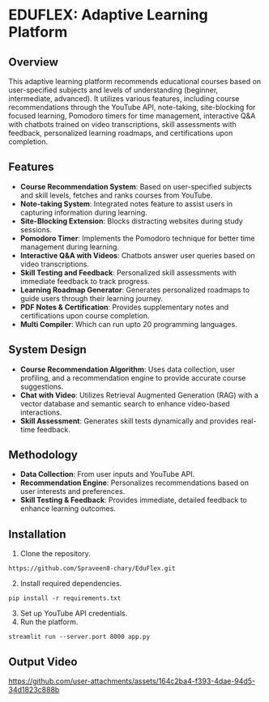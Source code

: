 # EDUFLEX: Adaptive Learning Platform 

## Overview
This adaptive learning platform recommends educational courses based on user-specified subjects and levels of understanding (beginner, intermediate, advanced). It utilizes various features, including course recommendations through the YouTube API, note-taking, site-blocking for focused learning, Pomodoro timers for time management, interactive Q&A with chatbots trained on video transcriptions, skill assessments with feedback, personalized learning roadmaps, and certifications upon completion.

## Features
- **Course Recommendation System**: Based on user-specified subjects and skill levels, fetches and ranks courses from YouTube.
- **Note-taking System**: Integrated notes feature to assist users in capturing information during learning.
- **Site-Blocking Extension**: Blocks distracting websites during study sessions.
- **Pomodoro Timer**: Implements the Pomodoro technique for better time management during learning.
- **Interactive Q&A with Videos**: Chatbots answer user queries based on video transcriptions.
- **Skill Testing and Feedback**: Personalized skill assessments with immediate feedback to track progress.
- **Learning Roadmap Generator**: Generates personalized roadmaps to guide users through their learning journey.
- **PDF Notes & Certification**: Provides supplementary notes and certifications upon course completion.
- **Multi Compiler**: Which can run upto 20 programming languages.

## System Design
- **Course Recommendation Algorithm**: Uses data collection, user profiling, and a recommendation engine to provide accurate course suggestions.
- **Chat with Video**: Utilizes Retrieval Augmented Generation (RAG) with a vector database and semantic search to enhance video-based interactions.
- **Skill Assessment**: Generates skill tests dynamically and provides real-time feedback.

## Methodology
- **Data Collection**: From user inputs and YouTube API.
- **Recommendation Engine**: Personalizes recommendations based on user interests and preferences.
- **Skill Testing & Feedback**: Provides immediate, detailed feedback to enhance learning outcomes.

## Installation

1. Clone the repository.
```
https://github.com/Spraveen8-chary/EduFlex.git
```
2. Install required dependencies.
```
pip install -r requirements.txt
```
3. Set up YouTube API credentials.
4. Run the platform.
```
streamlit run --server.port 8000 app.py
```

## Output Video


https://github.com/user-attachments/assets/164c2ba4-f393-4dae-94d5-34d1823c888b



